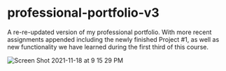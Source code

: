 # professional-portfolio-v3
A re-re-updated version of my professional portfolio. With more recent assignments appended including the newly finished Project #1, as well as new functionality we have learned during the first third of this course.

![Screen Shot 2021-11-18 at 9 15 29 PM](https://user-images.githubusercontent.com/88065363/142558994-02506262-a473-4f7d-9a37-f905c3b955b0.png)
